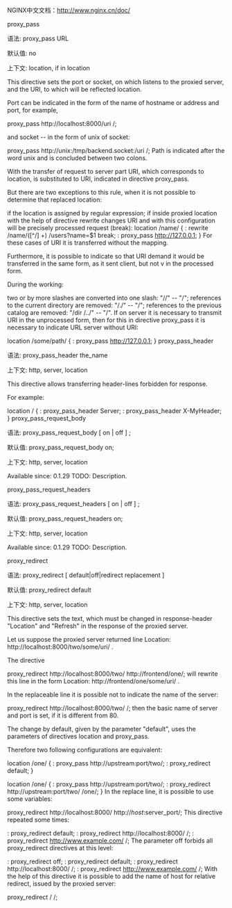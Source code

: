 NGINX中文文档：http://www.nginx.cn/doc/

proxy_pass

语法: proxy_pass URL

默认值: no

上下文: location, if in location

This directive sets the port or socket, on which listens to the proxied server, and the URI, to which will be reflected location.

Port can be indicated in the form of the name of hostname or address and port, for example,

proxy_pass http://localhost:8000/uri /;

and socket -- in the form of unix of socket:

proxy_pass http://unix:/tmp/backend.socket:/uri /;
Path is indicated after the word
unix
and is concluded between two colons.

With the transfer of request to server part URI, which corresponds to location, is substituted to URI, indicated in directive proxy_pass.

But there are two exceptions to this rule, when it is not possible to determine that replaced location:

if the location is assigned by regular expression;
if inside proxied location with the help of directive rewrite changes URI and with this configuration will be precisely processed request (break):
location  /name/ {
: rewrite      /name/([^/] +)  /users?name=$1  break;
: proxy_pass   http://127.0.0.1;
}
For these cases of URI it is transferred without the mapping.

Furthermore, it is possible to indicate so that URI demand it would be transferred in the same form, as it sent client, but not v in the processed form.

During the working:

two or by more slashes are converted into one slash: "//" -- "/";
references to the current directory are removed: "/./" -- "/";
references to the previous catalog are removed: "/dir /../" -- "/".
If on server it is necessary to transmit URI in the unprocessed form, then for this in directive proxy_pass it is necessary to indicate URL server without URI:

location  /some/path/ {
: proxy_pass   http://127.0.0.1;
}
proxy_pass_header

语法: proxy_pass_header the_name

上下文: http, server, location

This directive allows transferring header-lines forbidden for response.

For example:

location / {
: proxy_pass_header Server;
: proxy_pass_header X-MyHeader;
}
proxy_pass_request_body

语法: proxy_pass_request_body [ on | off ] ;

默认值: proxy_pass_request_body on;

上下文: http, server, location

Available since: 0.1.29
TODO: Description.

proxy_pass_request_headers

语法: proxy_pass_request_headers [ on | off ] ;

默认值: proxy_pass_request_headers on;

上下文: http, server, location

Available since: 0.1.29
TODO: Description.

proxy_redirect

语法: proxy_redirect [ default|off|redirect replacement ]

默认值: proxy_redirect default

上下文: http, server, location

This directive sets the text, which must be changed in response-header "Location" and "Refresh" in the response of the proxied server.

Let us suppose the proxied server returned line
Location: http://localhost:8000/two/some/uri/
.

The directive


proxy_redirect   http://localhost:8000/two/   http://frontend/one/;
will rewrite this line in the form
Location: http://frontend/one/some/uri/
.

In the replaceable line it is possible not to indicate the name of the server:


proxy_redirect http://localhost:8000/two/ /;
then the basic name of server and port is set, if it is different from 80.

The change by default, given by the parameter "default", uses the parameters of directives location and proxy_pass.

Therefore two following configurations are equivalent:

location /one/ {
: proxy_pass       http://upstream:port/two/;
: proxy_redirect   default;
}

location /one/ {
: proxy_pass       http://upstream:port/two/;
: proxy_redirect   http://upstream:port/two/   /one/;
}
In the replace line, it is possible to use some variables:

proxy_redirect   http://localhost:8000/    http://$host:$server_port/;
This directive repeated some times:


: proxy_redirect   default;
: proxy_redirect   http://localhost:8000/    /;
: proxy_redirect   http://www.example.com/   /;
The parameter
off
forbids all
proxy_redirect
directives at this level:

: proxy_redirect   off;
: proxy_redirect   default;
: proxy_redirect   http://localhost:8000/    /;
: proxy_redirect   http://www.example.com/   /;
With the help of this directive it is possible to add the name of host for relative redirect, issued by the proxied server:

proxy_redirect   /   /;
